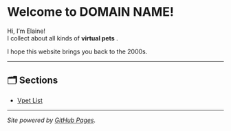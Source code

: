 # Welcome to DOMAIN NAME!

Hi, I’m Elaine!  
I collect about all kinds of **virtual pets** .

I hope this website brings you back to the 2000s.

---

## 🗂 Sections

 - [Vpet List](vpets.html)  
---

*Site powered by [GitHub Pages](https://pages.github.com/).*
